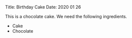 Title: Birthday Cake
Date: 2020 01 26

This is a chocolate cake. We need the following ingredients.
* Cake
* Chocolate
